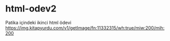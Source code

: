# html-odev2
Patika içindeki ikinci html ödevi
https://img.kitapyurdu.com/v1/getImage/fn:11332315/wh:true/miw:200/mih:200
